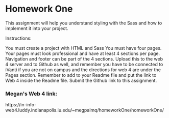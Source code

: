 <h1>Homework One</h1>
<p>This assignment will help you understand styling with the Sass and how to implement it into your project. 

Instructions:

You must create a project with HTML and Sass
You must have four pages.
Your pages must look professional and have at least 4 sections per page. Navigation and footer can be part of the 4 sections. 
Upload this to the web 4 server and to Github as well, and remember you have to be connected to iVanti if you are not on campus and the directions for web 4 are under the Pages section. Remember to add to your Readme file and put the link to Web 4 inside the Readme file. 
Submit the Github link to this assignment.</p>

<h3>Megan's Web 4 link:</h3>
<p>https://in-info-web4.luddy.indianapolis.iu.edu/~megpalmq/homeworkOne/homeworkOne/</p>
